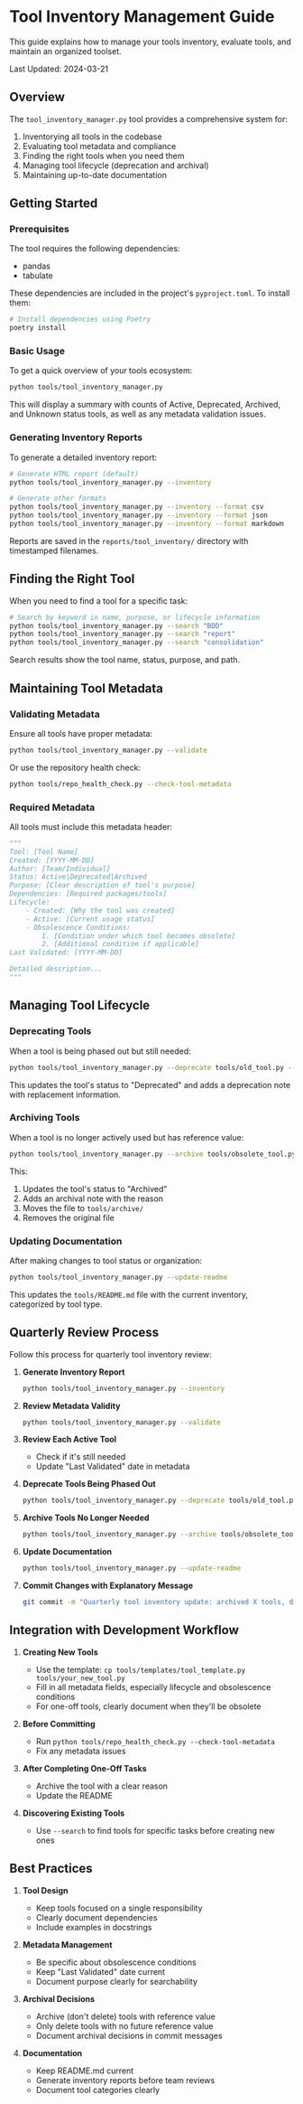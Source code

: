# Tool Inventory Management Guide

This guide explains how to manage your tools inventory, evaluate tools, and maintain an organized toolset.

Last Updated: 2024-03-21

## Overview

The `tool_inventory_manager.py` tool provides a comprehensive system for:

1. Inventorying all tools in the codebase
2. Evaluating tool metadata and compliance
3. Finding the right tools when you need them
4. Managing tool lifecycle (deprecation and archival)
5. Maintaining up-to-date documentation

## Getting Started

### Prerequisites

The tool requires the following dependencies:
- pandas
- tabulate

These dependencies are included in the project's `pyproject.toml`. To install them:

```bash
# Install dependencies using Poetry
poetry install
```

### Basic Usage

To get a quick overview of your tools ecosystem:

```bash
python tools/tool_inventory_manager.py
```

This will display a summary with counts of Active, Deprecated, Archived, and Unknown status tools, as well as any metadata validation issues.

### Generating Inventory Reports

To generate a detailed inventory report:

```bash
# Generate HTML report (default)
python tools/tool_inventory_manager.py --inventory

# Generate other formats
python tools/tool_inventory_manager.py --inventory --format csv
python tools/tool_inventory_manager.py --inventory --format json
python tools/tool_inventory_manager.py --inventory --format markdown
```

Reports are saved in the `reports/tool_inventory/` directory with timestamped filenames.

## Finding the Right Tool

When you need to find a tool for a specific task:

```bash
# Search by keyword in name, purpose, or lifecycle information
python tools/tool_inventory_manager.py --search "BDD"
python tools/tool_inventory_manager.py --search "report"
python tools/tool_inventory_manager.py --search "consolidation"
```

Search results show the tool name, status, purpose, and path.

## Maintaining Tool Metadata

### Validating Metadata

Ensure all tools have proper metadata:

```bash
python tools/tool_inventory_manager.py --validate
```

Or use the repository health check:

```bash
python tools/repo_health_check.py --check-tool-metadata
```

### Required Metadata

All tools must include this metadata header:

```python
"""
Tool: [Tool Name]
Created: [YYYY-MM-DD]
Author: [Team/Individual]
Status: Active|Deprecated|Archived
Purpose: [Clear description of tool's purpose]
Dependencies: [Required packages/tools]
Lifecycle:
    - Created: [Why the tool was created]
    - Active: [Current usage status]
    - Obsolescence Conditions:
        1. [Condition under which tool becomes obsolete]
        2. [Additional condition if applicable]
Last Validated: [YYYY-MM-DD]

Detailed description...
"""
```

## Managing Tool Lifecycle

### Deprecating Tools

When a tool is being phased out but still needed:

```bash
python tools/tool_inventory_manager.py --deprecate tools/old_tool.py --reason "Being replaced by new implementation" --replacement "new_tool.py"
```

This updates the tool's status to "Deprecated" and adds a deprecation note with replacement information.

### Archiving Tools

When a tool is no longer actively used but has reference value:

```bash
python tools/tool_inventory_manager.py --archive tools/obsolete_tool.py --reason "Task completed, retaining for reference"
```

This:
1. Updates the tool's status to "Archived"
2. Adds an archival note with the reason
3. Moves the file to `tools/archive/`
4. Removes the original file

### Updating Documentation

After making changes to tool status or organization:

```bash
python tools/tool_inventory_manager.py --update-readme
```

This updates the `tools/README.md` file with the current inventory, categorized by tool type.

## Quarterly Review Process

Follow this process for quarterly tool inventory review:

1. **Generate Inventory Report**
   ```bash
   python tools/tool_inventory_manager.py --inventory
   ```

2. **Review Metadata Validity**
   ```bash
   python tools/tool_inventory_manager.py --validate
   ```

3. **Review Each Active Tool**
   - Check if it's still needed
   - Update "Last Validated" date in metadata

4. **Deprecate Tools Being Phased Out**
   ```bash
   python tools/tool_inventory_manager.py --deprecate tools/old_tool.py --reason "Reason" --replacement "replacement.py"
   ```

5. **Archive Tools No Longer Needed**
   ```bash
   python tools/tool_inventory_manager.py --archive tools/obsolete_tool.py --reason "Reason"
   ```

6. **Update Documentation**
   ```bash
   python tools/tool_inventory_manager.py --update-readme
   ```

7. **Commit Changes with Explanatory Message**
   ```bash
   git commit -m "Quarterly tool inventory update: archived X tools, deprecated Y tools"
   ```

## Integration with Development Workflow

1. **Creating New Tools**
   - Use the template: `cp tools/templates/tool_template.py tools/your_new_tool.py`
   - Fill in all metadata fields, especially lifecycle and obsolescence conditions
   - For one-off tools, clearly document when they'll be obsolete

2. **Before Committing**
   - Run `python tools/repo_health_check.py --check-tool-metadata`
   - Fix any metadata issues

3. **After Completing One-Off Tasks**
   - Archive the tool with a clear reason
   - Update the README

4. **Discovering Existing Tools**
   - Use `--search` to find tools for specific tasks before creating new ones

## Best Practices

1. **Tool Design**
   - Keep tools focused on a single responsibility
   - Clearly document dependencies
   - Include examples in docstrings

2. **Metadata Management**
   - Be specific about obsolescence conditions
   - Keep "Last Validated" date current
   - Document purpose clearly for searchability

3. **Archival Decisions**
   - Archive (don't delete) tools with reference value
   - Only delete tools with no future reference value
   - Document archival decisions in commit messages

4. **Documentation**
   - Keep README.md current
   - Generate inventory reports before team reviews
   - Document tool categories clearly
